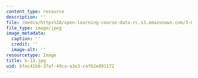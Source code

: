 ```yaml
---
content_type: resource
description: ''
file: /media/https%3A/open-learning-course-data-rc.s3.amazonaws.com/3-091sc-introduction-to-solid-state-chemistry-fall-2010/6fec41b637af49caa3e3caf62e801172_b-13.jpg
file_type: image/jpeg
image_metadata:
  caption: ''
  credit: ''
  image-alt: ''
resourcetype: Image
title: b-13.jpg
uid: 6fec41b6-37af-49ca-a3e3-caf62e801172
---
```

